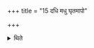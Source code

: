 +++
title = "15 दधि मधु घृतमापो"

+++

<details><summary>थिते</summary>

15. Thus curds, honey, ghee, water, roasted corns and rice. According to some a modification of ghee. 
</details>
